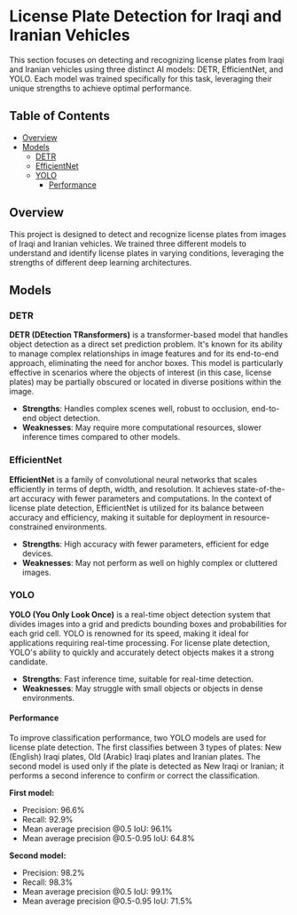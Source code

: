 # License Plate Detection for Iraqi and Iranian Vehicles

This section focuses on detecting and recognizing license plates from Iraqi and Iranian vehicles using three distinct AI models: DETR, EfficientNet, and YOLO. Each model was trained specifically for this task, leveraging their unique strengths to achieve optimal performance.

## Table of Contents

- [Overview](#overview)
- [Models](#models)
  - [DETR](#detr)
  - [EfficientNet](#efficientnet)
  - [YOLO](#yolo)
    - [Performance](#performance)

## Overview

This project is designed to detect and recognize license plates from images of Iraqi and Iranian vehicles. We trained three different models to understand and identify license plates in varying conditions, leveraging the strengths of different deep learning architectures.

## Models

### DETR

**DETR (DEtection TRansformers)** is a transformer-based model that handles object detection as a direct set prediction problem. It's known for its ability to manage complex relationships in image features and for its end-to-end approach, eliminating the need for anchor boxes. This model is particularly effective in scenarios where the objects of interest (in this case, license plates) may be partially obscured or located in diverse positions within the image.

- **Strengths**: Handles complex scenes well, robust to occlusion, end-to-end object detection.
- **Weaknesses**: May require more computational resources, slower inference times compared to other models.

### EfficientNet

**EfficientNet** is a family of convolutional neural networks that scales efficiently in terms of depth, width, and resolution. It achieves state-of-the-art accuracy with fewer parameters and computations. In the context of license plate detection, EfficientNet is utilized for its balance between accuracy and efficiency, making it suitable for deployment in resource-constrained environments.

- **Strengths**: High accuracy with fewer parameters, efficient for edge devices.
- **Weaknesses**: May not perform as well on highly complex or cluttered images.

### YOLO

**YOLO (You Only Look Once)** is a real-time object detection system that divides images into a grid and predicts bounding boxes and probabilities for each grid cell. YOLO is renowned for its speed, making it ideal for applications requiring real-time processing. For license plate detection, YOLO's ability to quickly and accurately detect objects makes it a strong candidate.

- **Strengths**: Fast inference time, suitable for real-time detection.
- **Weaknesses**: May struggle with small objects or objects in dense environments.

#### **Performance**

To improve classification performance, two YOLO models are used for license plate detection. The first classifies between 3 types of plates: New (English) Iraqi plates, Old (Arabic) Iraqi plates and Iranian plates. The second model is used only if the plate is detected as New Iraqi or Iranian; it performs a second inference to confirm or correct the classification.

**First model:**
* Precision: 96.6%
* Recall: 92.9%
* Mean average precision @0.5 IoU: 96.1%
* Mean average precision @0.5-0.95 IoU: 64.8%

**Second model:**
* Precision: 98.2%
* Recall: 98.3%
* Mean average precision @0.5 IoU: 99.1%
* Mean average precision @0.5-0.95 IoU: 71.5%
